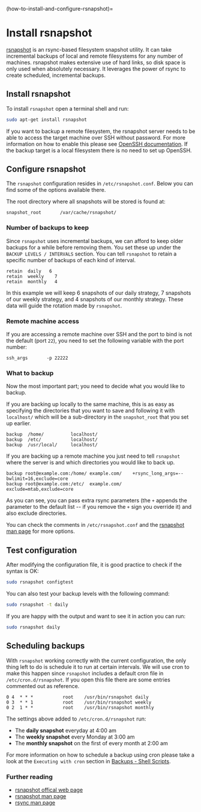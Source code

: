 (how-to-install-and-configure-rsnapshot)=
# Install rsnapshot

[rsnapshot](https://rsnapshot.org/) is an rsync-based filesystem snapshot utility. It can take incremental backups of local and remote filesystems for any number of machines. rsnapshot makes extensive use of hard links, so disk space is only used when absolutely necessary. It leverages the power of rsync to create scheduled, incremental backups.

## Install rsnapshot

To install `rsnapshot` open a terminal shell and run:

```bash
sudo apt-get install rsnapshot
```

If you want to backup a remote filesystem, the rsnapshot server needs to be able to access the target machine over SSH without password. For more information on how to enable this please see [OpenSSH documentation](openssh-server.md). If the backup target is a local filesystem there is no need to set up OpenSSH.
 
## Configure rsnapshot

The `rsnapshot` configuration resides in `/etc/rsnapshot.conf`. Below you can find some of the options available there.

The root directory where all snapshots will be stored is found at:

```console
snapshot_root       /var/cache/rsnapshot/
```

### Number of backups to keep

Since `rsnapshot` uses incremental backups, we can afford to keep older backups for a while before removing them. You set these up under the `BACKUP LEVELS / INTERVALS` section. You can tell `rsnapshot` to retain a specific number of backups of each kind of interval. 

```console
retain  daily   6
retain  weekly    7
retain  monthly   4
```

In this example we will keep 6 snapshots of our daily strategy, 7 snapshots of our weekly strategy, and 4 snapshots of our monthly strategy. These data will guide the rotation made by `rsnapshot`.

### Remote machine access

If you are accessing a remote machine over SSH and the port to bind is not the default (port `22`), you need to set the following variable with the port number:

```console
ssh_args       -p 22222
```

### What to backup

Now the most important part; you need to decide what you would like to backup.

If you are backing up locally to the same machine, this is as easy as specifying the directories that you want to save and following it with `localhost/` which will be a sub-directory in the `snapshot_root` that you set up earlier.

```console
backup  /home/          localhost/
backup  /etc/           localhost/
backup  /usr/local/     localhost/
```

If you are backing up a remote machine you just need to tell `rsnapshot` where the server is and which directories you would like to back up.

```console
backup root@example.com:/home/ example.com/    +rsync_long_args=--bwlimit=16,exclude=core
backup root@example.com:/etc/  example.com/    exclude=mtab,exclude=core
```

As you can see, you can pass extra rsync parameters (the `+` appends the parameter to the default list -- if you remove the `+` sign you override it) and also exclude directories.

You can check the comments in `/etc/rsnapshot.conf` and the [rsnapshot man page](http://manpages.ubuntu.com/manpages/focal/man1/rsnapshot.1.html) for more options.

## Test configuration

After modifying the configuration file, it is good practice to check if the syntax is OK:

```bash
sudo rsnapshot configtest
```

You can also test your backup levels with the following command:

```bash
sudo rsnapshot -t daily
```

If you are happy with the output and want to see it in action you can run:

```bash
sudo rsnapshot daily
```

## Scheduling backups

With `rsnapshot` working correctly with the current configuration, the only thing left to do is schedule it to run at certain intervals. We will use cron to make this happen since `rsnapshot` includes a default cron file in `/etc/cron.d/rsnapshot`. If you open this file there are some entries commented out as reference.

```text
0 4  * * *           root    /usr/bin/rsnapshot daily
0 3  * * 1           root    /usr/bin/rsnapshot weekly
0 2  1 * *           root    /usr/bin/rsnapshot monthly
```

The settings above added to `/etc/cron.d/rsnapshot` run:

 * The **daily snapshot** everyday at 4:00 am
 * The **weekly snapshot** every Monday at 3:00 am
 * The **monthly snapshot** on the first of every month at 2:00 am

For more information on how to schedule a backup using cron please take a look at the `Executing with cron` section in [Backups - Shell Scripts](how-to-back-up-using-shell-scripts.md).

### Further reading

* [rsnapshot offical web page](https://rsnapshot.org/)
* [rsnapshot man page](http://manpages.ubuntu.com/manpages/focal/man1/rsnapshot.1.html)
* [rsync man page](http://manpages.ubuntu.com/manpages/focal/man1/rsync.1.html)
